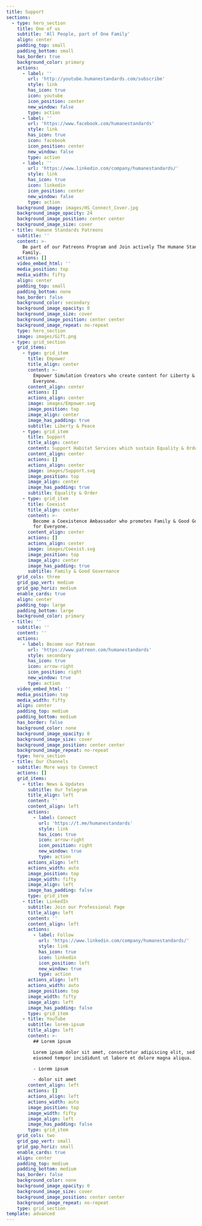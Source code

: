 ```yaml
---
title: Support
sections:
  - type: hero_section
    title: One of us
    subtitle: 'All People, part of One Family'
    align: center
    padding_top: small
    padding_bottom: small
    has_border: true
    background_color: primary
    actions:
      - label: ''
        url: 'http://youtube.humanestandards.com/subscribe'
        style: link
        has_icon: true
        icon: youtube
        icon_position: center
        new_window: false
        type: action
      - label: ''
        url: 'https://www.facebook.com/humanestandards'
        style: link
        has_icon: true
        icon: facebook
        icon_position: center
        new_window: false
        type: action
      - label: ''
        url: 'https://www.linkedin.com/company/humanestandards/'
        style: link
        has_icon: true
        icon: linkedin
        icon_position: center
        new_window: false
        type: action
    background_image: images/HS_Connect_Cover.jpg
    background_image_opacity: 24
    background_image_position: center center
    background_image_size: cover
  - title: Humane Standards Patreons
    subtitle: ''
    content: >-
      Be part of our Patreons Program and Join actively The Humane Standards
      Family.
    actions: []
    video_embed_html: ''
    media_position: top
    media_width: fifty
    align: center
    padding_top: small
    padding_bottom: none
    has_border: false
    background_color: secondary
    background_image_opacity: 0
    background_image_size: cover
    background_image_position: center center
    background_image_repeat: no-repeat
    type: hero_section
    image: images/Gift.png
  - type: grid_section
    grid_items:
      - type: grid_item
        title: Empower
        title_align: center
        content: >-
          Empower Simulation Creators who create content for Liberty & Peace for
          Everyone.
        content_align: center
        actions: []
        actions_align: center
        image: images/Empower.svg
        image_position: top
        image_align: center
        image_has_padding: true
        subtitle: Liberty & Peace
      - type: grid_item
        title: Support
        title_align: center
        content: Support Habitat Services which sustain Equality & Order for Everyone.
        content_align: center
        actions: []
        actions_align: center
        image: images/Support.svg
        image_position: top
        image_align: center
        image_has_padding: true
        subtitle: Equality & Order
      - type: grid_item
        title: Coexist
        title_align: center
        content: >-
          Become a Coexistence Ambassador who promotes Family & Good Governance
          for Everyone.
        content_align: center
        actions: []
        actions_align: center
        image: images/Coexist.svg
        image_position: top
        image_align: center
        image_has_padding: true
        subtitle: Family & Good Governance
    grid_cols: three
    grid_gap_vert: medium
    grid_gap_horiz: medium
    enable_cards: true
    align: center
    padding_top: large
    padding_bottom: large
    background_color: primary
  - title: ''
    subtitle: ''
    content: ''
    actions:
      - label: Become our Patreon
        url: 'https://www.patreon.com/humanestandards'
        style: secondary
        has_icon: true
        icon: arrow-right
        icon_position: right
        new_window: true
        type: action
    video_embed_html: ''
    media_position: top
    media_width: fifty
    align: center
    padding_top: medium
    padding_bottom: medium
    has_border: false
    background_color: none
    background_image_opacity: 0
    background_image_size: cover
    background_image_position: center center
    background_image_repeat: no-repeat
    type: hero_section
  - title: Our Channels
    subtitle: More ways to Connect
    actions: []
    grid_items:
      - title: News & Updates
        subtitle: Our Telegram
        title_align: left
        content: ''
        content_align: left
        actions:
          - label: Connect
            url: 'https://t.me/humanestandards'
            style: link
            has_icon: true
            icon: arrow-right
            icon_position: right
            new_window: true
            type: action
        actions_align: left
        actions_width: auto
        image_position: top
        image_width: fifty
        image_align: left
        image_has_padding: false
        type: grid_item
      - title: LinkedIn
        subtitle: Join our Professional Page
        title_align: left
        content: ''
        content_align: left
        actions:
          - label: Follow
            url: 'https://www.linkedin.com/company/humanestandards/'
            style: link
            has_icon: true
            icon: linkedin
            icon_position: left
            new_window: true
            type: action
        actions_align: left
        actions_width: auto
        image_position: top
        image_width: fifty
        image_align: left
        image_has_padding: false
        type: grid_item
      - title: YouTube
        subtitle: lorem-ipsum
        title_align: left
        content: >-
          ## Lorem ipsum

          Lorem ipsum dolor sit amet, consectetur adipiscing elit, sed do
          eiusmod tempor incididunt ut labore et dolore magna aliqua.

          - Lorem ipsum

          - dolor sit amet
        content_align: left
        actions: []
        actions_align: left
        actions_width: auto
        image_position: top
        image_width: fifty
        image_align: left
        image_has_padding: false
        type: grid_item
    grid_cols: two
    grid_gap_vert: small
    grid_gap_horiz: small
    enable_cards: true
    align: center
    padding_top: medium
    padding_bottom: medium
    has_border: false
    background_color: none
    background_image_opacity: 0
    background_image_size: cover
    background_image_position: center center
    background_image_repeat: no-repeat
    type: grid_section
template: advanced
---
```

